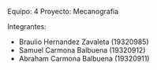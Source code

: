 Equipo: 4
Proyecto: Mecanografia

Integrantes:
- Braulio Hernandez Zavaleta (19320985)
- Samuel Carmona Balbuena (19320912)
- Abraham Carmona Balbuena (19320911)